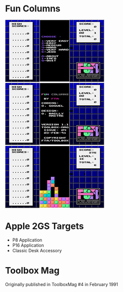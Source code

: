 # Fun Columns 

![Columns Screenshot](https://raw.githubusercontent.com/ogoguel/funcolumns/master/screenshots/columns_1.png)
![Columns Screenshot](https://raw.githubusercontent.com/ogoguel/funcolumns/master/screenshots/columns_2.png)
![Columns Screenshot](https://raw.githubusercontent.com/ogoguel/funcolumns/master/screenshots/columns_3.png)


# Apple 2GS Targets
* P8 Application
* P16 Application
* Classic Desk Accessory


# Toolbox Mag

Originally published in ToolboxMag #4 in February 1991

